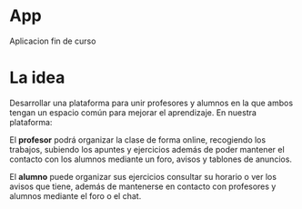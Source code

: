 # App
Aplicacion fin de curso

# La idea 
Desarrollar una plataforma para unir profesores y alumnos en la que ambos tengan un espacio común para mejorar el aprendizaje.
En nuestra plataforma:

El **profesor** podrá organizar la clase de forma online, recogiendo los trabajos, subiendo los apuntes y ejercicios además de poder mantener el contacto con los alumnos mediante un foro, avisos y tablones de anuncios.

El **alumno** puede organizar sus ejercicios consultar su horario o ver los avisos que tiene, además de mantenerse en contacto con profesores y alumnos mediante el foro o el chat.

